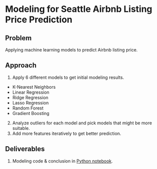 # Modeling for Seattle Airbnb Listing Price Prediction

## Problem
Applying machine learning models to predict Airbnb listing price.


## Approach
1. Apply 6 different models to get initial modeling results.
 * K-Nearest Neighbors
 * Linear Regression
 * Ridge Regression
 * Lasso Regression
 * Random Forest
 * Gradient Boosting
2. Analyze outliers for each model and pick models that might be more suitable.
3. Add more features iteratively to get better prediction.


## Deliverables
1. Modeling code & conclusion in [Python notebook](https://github.com/nicolechao/springboard-data-science/blob/master/Capstone%201/Modeling/modeling.ipynb).